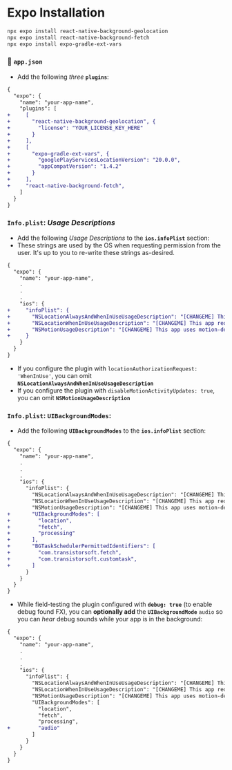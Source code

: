 # Expo Installation

```bash
npx expo install react-native-background-geolocation
npx expo install react-native-background-fetch
npx expo install expo-gradle-ext-vars
```

### :open_file_folder: **`app.json`**

- Add the following *three* __`plugins`__:

```diff
{
  "expo": {
    "name": "your-app-name",
    "plugins": [
+     [
+       "react-native-background-geolocation", {
+         "license": "YOUR_LICENSE_KEY_HERE"
+       }
+     ],
+     [
+       "expo-gradle-ext-vars", {
+         "googlePlayServicesLocationVersion": "20.0.0",
+         "appCompatVersion": "1.4.2"
+       }
+     ],
+     "react-native-background-fetch",
    ]
  }
}
```

### `Info.plist`:  *Usage Descriptions*

- Add the following *Usage Descriptions* to the __`ios.infoPlist`__ section:
- These strings are used by the OS when requesting permission from the user.  It's up to you to re-write these strings as-desired.

```diff
{
  "expo": {
    "name": "your-app-name",
    .
    .
    .
    "ios": {
+     "infoPlist": {
+       "NSLocationAlwaysAndWhenInUseUsageDescription": "[CHANGEME] This app requires location in the background",
+       "NSLocationWhenInUseUsageDescription": "[CHANGEME] This app requires location while in use",
+       "NSMotionUsageDescription": "[CHANGEME] This app uses motion-detection to determine the motion-activity of the device (walking, vehicle, bicycle, etc)",
+     }
    }
  }
}
```

- If you configure the plugin with `locationAuthorizationRequest: 'WhenInUse'`, you can omit __`NSLocationAlwaysAndWhenInUseUsageDescription`__
- If you configure the plugin with `disableMotionActivityUpdates: true`, you can omit __`NSMotionUsageDescription`__


### `Info.plist`:  `UIBackgroundModes`:

- Add the following __`UIBackgroundModes`__ to the __`ios.infoPlist`__ section:

```diff
{
  "expo": {
    "name": "your-app-name",
    .
    .
    .
    "ios": {
      "infoPlist": {
        "NSLocationAlwaysAndWhenInUseUsageDescription": "[CHANGEME] This app requires location in the background",
        "NSLocationWhenInUseUsageDescription": "[CHANGEME] This app requires location while in use",
        "NSMotionUsageDescription": "[CHANGEME] This app uses motion-detection to determine the motion-activity of the device (walking, vehicle, bicycle, etc)",
+       "UIBackgroundModes": [
+         "location",
+         "fetch",
+         "processing"
+       ],
+       "BGTaskSchedulerPermittedIdentifiers": [
+         "com.transistorsoft.fetch",
+         "com.transistorsoft.customtask",
+       ]
      }
    }
  }
}
```

- While field-testing the plugin configured with __`debug: true`__ (to enable debug found FX), you can __optionally add__ the __`UIBackgroundMode`__ `audio` so you can *hear* debug sounds while your app is in the background:

```diff
{
  "expo": {
    "name": "your-app-name",
    .
    .
    .
    "ios": {
      "infoPlist": {
        "NSLocationAlwaysAndWhenInUseUsageDescription": "[CHANGEME] This app requires location in the background",
        "NSLocationWhenInUseUsageDescription": "[CHANGEME] This app requires location while in use",
        "NSMotionUsageDescription": "[CHANGEME] This app uses motion-detection to determine the motion-activity of the device (walking, vehicle, bicycle, etc)",
        "UIBackgroundModes": [
          "location",
          "fetch",
          "processing",
+         "audio"
        ]
      }
    }
  }
}
```
